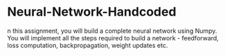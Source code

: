 # Neural-Network-Handcoded
n this assignment, you will build a complete neural network using Numpy. You will implement all the steps required to build a network - feedforward, loss computation, backpropagation, weight updates etc.

